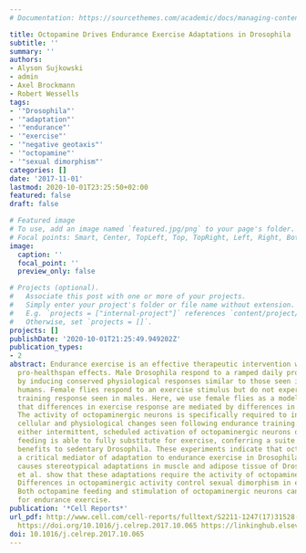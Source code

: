 ```yaml
---
# Documentation: https://sourcethemes.com/academic/docs/managing-content/

title: Octopamine Drives Endurance Exercise Adaptations in Drosophila
subtitle: ''
summary: ''
authors:
- Alyson Sujkowski
- admin
- Axel Brockmann
- Robert Wessells
tags:
- '"Drosophila"'
- '"adaptation"'
- '"endurance"'
- '"exercise"'
- '"negative geotaxis"'
- '"octopamine"'
- '"sexual dimorphism"'
categories: []
date: '2017-11-01'
lastmod: 2020-10-01T23:25:50+02:00
featured: false
draft: false

# Featured image
# To use, add an image named `featured.jpg/png` to your page's folder.
# Focal points: Smart, Center, TopLeft, Top, TopRight, Left, Right, BottomLeft, Bottom, BottomRight.
image:
  caption: ''
  focal_point: ''
  preview_only: false

# Projects (optional).
#   Associate this post with one or more of your projects.
#   Simply enter your project's folder or file name without extension.
#   E.g. `projects = ["internal-project"]` references `content/project/deep-learning/index.md`.
#   Otherwise, set `projects = []`.
projects: []
publishDate: '2020-10-01T21:25:49.949202Z'
publication_types:
- 2
abstract: Endurance exercise is an effective therapeutic intervention with substantial
  pro-healthspan effects. Male Drosophila respond to a ramped daily program of exercise
  by inducing conserved physiological responses similar to those seen in mice and
  humans. Female flies respond to an exercise stimulus but do not experience the adaptive
  training response seen in males. Here, we use female flies as a model to demonstrate
  that differences in exercise response are mediated by differences in neuronal activity.
  The activity of octopaminergic neurons is specifically required to induce the conserved
  cellular and physiological changes seen following endurance training. Furthermore,
  either intermittent, scheduled activation of octopaminergic neurons or octopamine
  feeding is able to fully substitute for exercise, conferring a suite of pro-healthspan
  benefits to sedentary Drosophila. These experiments indicate that octopamine is
  a critical mediator of adaptation to endurance exercise in Drosophila. Chronic exercise
  causes stereotypical adaptations in muscle and adipose tissue of Drosophila. Sujkowski
  et al. show that these adaptations require the activity of octopaminergic neurons.
  Differences in octopaminergic activity control sexual dimorphism in exercise response.
  Both octopamine feeding and stimulation of octopaminergic neurons can substitute
  for endurance exercise.
publication: '*Cell Reports*'
url_pdf: http://www.cell.com/cell-reports/fulltext/S2211-1247(17)31528-0 http://linkinghub.elsevier.com/retrieve/pii/S2211124717315280
  https://doi.org/10.1016/j.celrep.2017.10.065 https://linkinghub.elsevier.com/retrieve/pii/S2211124717315280
doi: 10.1016/j.celrep.2017.10.065
---
```

